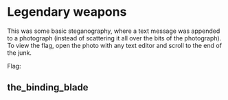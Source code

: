 # Legendary weapons
This was some basic steganography, where a text message was appended to a photograph (instead of scattering it all over the bits of the photograph). To view the flag, open the photo with any text editor and scroll to the end of the junk.

Flag:
## the_binding_blade
